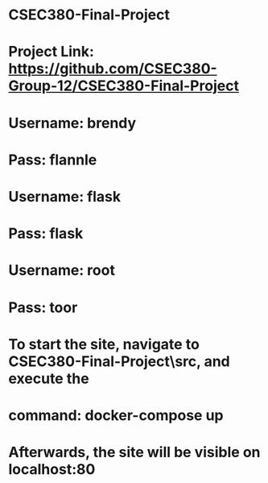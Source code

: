 # CSEC380-Final-Project

# Project Link: https://github.com/CSEC380-Group-12/CSEC380-Final-Project

# Username: brendy
# Pass: flannle

# Username: flask
# Pass: flask

# Username: root
# Pass: toor

# To start the site, navigate to CSEC380-Final-Project\src, and execute the
# command: docker-compose up 
# Afterwards, the site will be visible on localhost:80
